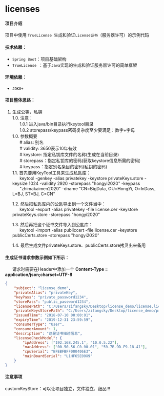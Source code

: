 # licenses

#### 项目介绍
项目中使用 `TrueLicense `生成和验证`License证书`（服务器许可）的示例代码

#### 技术依赖：
* `Spring Boot`：项目基础架构
* `TrueLicense `：基于`Java`实现的生成和验证服务器许可的简单框架

#### 环境依赖：
* `JDK8+`

#### 项目整体思路：
1. 生成公钥，私钥 <br/>
    1.0. 注意：<br/>
        &nbsp;&nbsp;&nbsp;&nbsp;&nbsp;&nbsp;1.0.1 进入java/bin目录执行keytool目录<br/>
        &nbsp;&nbsp;&nbsp;&nbsp;&nbsp;&nbsp;1.0.2 storepass/keypass密码复杂度至少要满足：数字+字母<br/>
    1.0. 参数概要<br/>
        &nbsp;&nbsp;&nbsp;&nbsp;&nbsp;&nbsp;# alias: 别名<br/>
        &nbsp;&nbsp;&nbsp;&nbsp;&nbsp;&nbsp;# validity: 3650表示10年有效<br/>
        &nbsp;&nbsp;&nbsp;&nbsp;&nbsp;&nbsp;# keystore: 指定私钥库文件的名称(生成在当前目录)<br/>
        &nbsp;&nbsp;&nbsp;&nbsp;&nbsp;&nbsp;# storepass：指定私钥库的密码(获取keystore信息所需的密码)<br/>
        &nbsp;&nbsp;&nbsp;&nbsp;&nbsp;&nbsp;# keypass：指定别名条目的密码(私钥的密码)<br/>
    1.1. 首先要用KeyTool工具来生成私匙库： <br/>
         &nbsp;&nbsp;&nbsp;&nbsp;&nbsp;&nbsp;keytool -genkey -alias privatekey -keystore privateKeys.store -keysize 1024 -validity 2920 -storepass "hongyi2020" -keypass 
         &nbsp;&nbsp;&nbsp;&nbsp;&nbsp;&nbsp;"zhimakaimen2020" -dname "CN=BigData, OU=HongYi, O=InDass, L=BJ, ST=BJ, C=CN" <br/>
          
    1.2. 然后把私匙库内的公匙导出到一个文件当中： <br/>
         &nbsp;&nbsp;&nbsp;&nbsp;&nbsp;&nbsp;keytool -export -alias privatekey -file license.cer -keystore privateKeys.store -storepass "hongyi2020" <br/>
          
    1.3. 然后再把这个证书文件导入到公匙库： <br/>
         &nbsp;&nbsp;&nbsp;&nbsp;&nbsp;&nbsp;keytool -import -alias publiccert -file license.cer -keystore publicCerts.store -storepass "hongyi2020" <br/>
          
    1.4. 最后生成文件privateKeys.store、publicCerts.store拷贝出来备用 <br/>
    
#### 生成证书请求参数示例如下所示：
&nbsp;&nbsp;&nbsp;&nbsp;&nbsp;&nbsp;请求时需要在Header中添加一个 **Content-Type = application/json;charset=UTF-8**
```json
{
	"subject": "license_demo",
	"privateAlias": "privateKey",
	"keyPass": "private_password1234",
	"storePass": "public_password1234",
	"licensePath": "C:/Users/zifangsky/Desktop/license_demo/license.lic",
	"privateKeysStorePath": "C:/Users/zifangsky/Desktop/license_demo/privateKeys.keystore",
	"issuedTime": "2018-07-10 00:00:01",
	"expiryTime": "2019-12-31 23:59:59",
	"consumerType": "User",
	"consumerAmount": 1,
	"description": "这是证书描述信息",
	"licenseCheckModel": {
		"ipAddress": ["192.168.245.1", "10.0.5.22"],
		"macAddress": ["00-50-56-C0-00-01", "50-7B-9D-F9-18-41"],
		"cpuSerial": "BFEBFBFF000406E3",
		"mainBoardSerial": "L1HF65E00X9"
	}
}
```

#### 注意事项
customKeyStore：可以让项目独立，文件独立，细品!!!